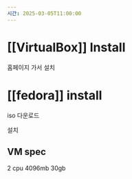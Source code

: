 ```yaml
---
시간: 2025-03-05T11:00:00
---
```

# [[VirtualBox]] Install 

홈페이지 가서 설치

# [[fedora]] install

iso 다운로드

설치

## VM spec 

2 cpu 
4096mb
30gb

